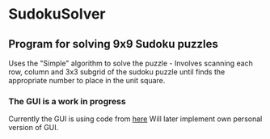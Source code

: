 # SudokuSolver
## Program for solving 9x9 Sudoku puzzles

Uses the "Simple" algorithm to solve the puzzle - Involves scanning each row, column and 3x3 subgrid of the sudoku
puzzle until finds the appropriate number to place in the unit square.

### The GUI is a work in progress
Currently the GUI is using code from [here](http://trevorappleton.blogspot.com/2013/10/guide-to-creating-sudoku-solver-using.html)
Will later implement own personal version of GUI.

